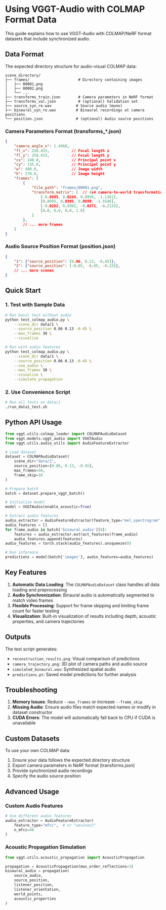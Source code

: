# Using VGGT-Audio with COLMAP Format Data

This guide explains how to use VGGT-Audio with COLMAP/NeRF format datasets that include synchronized audio.

## Data Format

The expected directory structure for audio-visual COLMAP data:

```
scene_directory/
├── frames/                      # Directory containing images
│   ├── 00001.png
│   ├── 00002.png
│   └── ...
├── transforms_train.json        # Camera parameters in NeRF format
├── transforms_val.json          # (optional) Validation set
├── source_syn_re.wav           # Source audio (mono)
├── binaural_syn_re.wav         # Binaural recordings at camera positions
└── position.json               # (optional) Audio source positions
```

### Camera Parameters Format (transforms_*.json)

```json
{
    "camera_angle_x": 1.4968,
    "fl_x": 258.433,          // Focal length x
    "fl_y": 258.433,          // Focal length y
    "cx": 240.0,              // Principal point x
    "cy": 135.0,              // Principal point y
    "w": 480.0,               // Image width
    "h": 270.0,               // Image height
    "frames": [
        {
            "file_path": "frames/00001.png",
            "transform_matrix": [  // 4x4 camera-to-world transformation
                [-0.0905, 0.0244, 0.9956, -1.1161],
                [0.9955, 0.0305, 0.0898, -1.5546],
                [-0.0282, 0.9992, -0.0271, -0.2133],
                [0.0, 0.0, 0.0, 1.0]
            ]
        },
        // ... more frames
    ]
}
```

### Audio Source Position Format (position.json)

```json
{
    "1": {"source_position": [0.06, 0.13, -0.45]},
    "2": {"source_position": [-0.85, -0.95, -0.33]},
    // ... more scenes
}
```

## Quick Start

### 1. Test with Sample Data

```bash
# Run basic test without audio
python test_colmap_audio.py \
    --scene_dir data/1 \
    --source_position 0.06 0.13 -0.45 \
    --max_frames 30 \
    --visualize

# Run with audio features
python test_colmap_audio.py \
    --scene_dir data/1 \
    --source_position 0.06 0.13 -0.45 \
    --use_audio \
    --max_frames 30 \
    --visualize \
    --simulate_propagation
```

### 2. Use Convenience Script

```bash
# Run all tests on data/1
./run_data1_test.sh
```

## Python API Usage

```python
from vggt.utils.colmap_loader import COLMAPAudioDataset
from vggt.models.vggt_audio import VGGTAudio
from vggt.utils.audio_utils import AudioFeatureExtractor

# Load dataset
dataset = COLMAPAudioDataset(
    scene_dir="data/1",
    source_position=[0.06, 0.13, -0.45],
    max_frames=50,
    frame_skip=10
)

# Prepare batch
batch = dataset.prepare_vggt_batch()

# Initialize model
model = VGGTAudio(enable_acoustic=True)

# Extract audio features
audio_extractor = AudioFeatureExtractor(feature_type="mel_spectrogram")
audio_features = []
for frame_audio in batch['binaural_audio'][0]:
    features = audio_extractor.extract_features(frame_audio)
    audio_features.append(features)
audio_features = torch.stack(audio_features).unsqueeze(0)

# Run inference
predictions = model(batch['images'], audio_features=audio_features)
```

## Key Features

1. **Automatic Data Loading**: The `COLMAPAudioDataset` class handles all data loading and preprocessing
2. **Audio Synchronization**: Binaural audio is automatically segmented to match video frames
3. **Flexible Processing**: Support for frame skipping and limiting frame count for faster testing
4. **Visualization**: Built-in visualization of results including depth, acoustic properties, and camera trajectories

## Outputs

The test script generates:
- `reconstruction_results.png`: Visual comparison of predictions
- `camera_trajectory.png`: 3D plot of camera paths and audio source
- `simulated_binaural.wav`: Synthesized spatial audio
- `predictions.pt`: Saved model predictions for further analysis

## Troubleshooting

1. **Memory Issues**: Reduce `--max_frames` or increase `--frame_skip`
2. **Missing Audio**: Ensure audio files match expected names or modify in dataset constructor
3. **CUDA Errors**: The model will automatically fall back to CPU if CUDA is unavailable

## Custom Datasets

To use your own COLMAP data:

1. Ensure your data follows the expected directory structure
2. Export camera parameters in NeRF format (transforms.json)
3. Provide synchronized audio recordings
4. Specify the audio source position

## Advanced Usage

### Custom Audio Features

```python
# Use different audio features
audio_extractor = AudioFeatureExtractor(
    feature_type="mfcc",  # or "wav2vec2"
    n_mfcc=40
)
```

### Acoustic Propagation Simulation

```python
from vggt.utils.acoustic_propagation import AcousticPropagation

propagation = AcousticPropagation(max_order_reflections=3)
binaural_audio = propagation(
    source_audio,
    source_position,
    listener_position,
    listener_orientation,
    world_points,
    acoustic_properties
)
```
